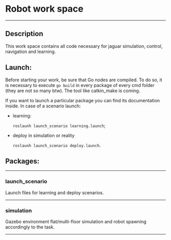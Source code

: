 # Robot work space
***
## Description
This work space contains all code necessary for jaguar simulation,
control, navigation and learning.

## Launch:
Before starting your work, be sure that Go nodes are compiled.
To do so, it is necessary to execute `go build` in every package 
of every cmd folder (they are not so many btw). The tool like 
catkin_make is coming.

If you want to launch a particular package you can find its documentation inside.
In case of a scenario launch:
* learning: 

    `roslaunh launch_scenario learning.launch`;
* deploy in simulation or reality
  
  `roslaunh launch_scenario deploy.launch`.


## Packages:
***
### launch_scenario
Launch files for learning and deploy scenarios.
***
### simulation
Gazebo environment flat/multi-floor simulation and robot spawning accordingly to the task.
***
